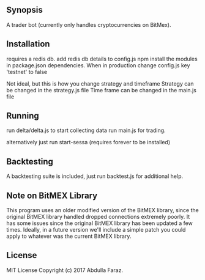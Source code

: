 ## Synopsis

A trader bot (currently only handles cryptocurrencies on BitMex).

## Installation

requires a redis db.
add redis db details to config.js
npm install the modules in package.json dependencies.
When in production change config.js key 'testnet' to false

Not ideal, but this is how you change strategy and timeframe
Strategy can be changed in the strategy.js file
Time frame can be changed in the main.js file

## Running

run delta/delta.js to start collecting data
run main.js for trading.

alternatively just run start-sessa (requires forever to be installed)

## Backtesting

A backtesting suite is included, just run backtest.js for additional help.

## Note on BitMEX Library

This program uses an older modified version of the BitMEX library, since the original BitMEX library handled dropped connections extremely poorly. It has some issues since the original BitMEX library has been updated a few times. Ideally, in a future version we'll include a simple patch you could apply to whatever was the current BitMEX library.

## License

MIT License Copyright (c) 2017 Abdulla Faraz.
